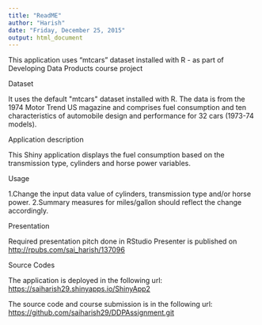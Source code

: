 ```yaml
---
title: "ReadME"
author: "Harish"
date: "Friday, December 25, 2015"
output: html_document
---
```


This application uses “mtcars” dataset installed with R - as part of Developing Data Products course project


Dataset

It uses the default "mtcars" dataset installed with R. The data is from the 1974 Motor Trend US magazine and comprises fuel consumption and ten characteristics of automobile design and performance for 32 cars (1973-74 models).

Application description

This Shiny application displays the fuel consumption based on the transmission type, cylinders and horse power variables.


Usage

1.Change the input data value of cylinders, transmission type and/or horse power.
2.Summary measures for miles/gallon should reflect the change accordingly.

Presentation

Required presentation pitch done in RStudio Presenter is published on
http://rpubs.com/sai_harish/137096

Source Codes

The application is deployed in the following url:
https://saiharish29.shinyapps.io/ShinyApp2

The source code and course submission is in the following url:
https://github.com/saiharish29/DDPAssignment.git
